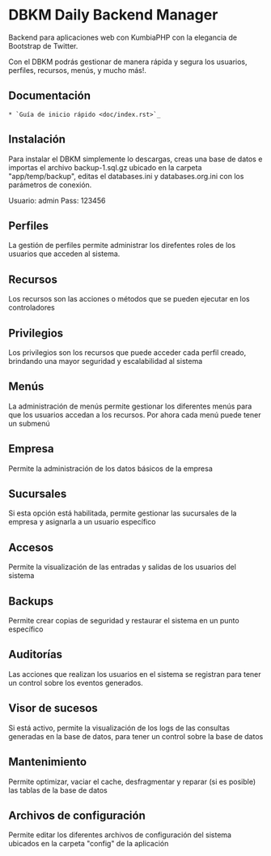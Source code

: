 DBKM Daily Backend Manager
====================

Backend para aplicaciones web con KumbiaPHP con la elegancia de Bootstrap de Twitter.

Con el DBKM podrás gestionar de manera rápida y segura los usuarios, perfiles, recursos, menús, y mucho más!.

Documentación
-------------------

    * `Guía de inicio rápido <doc/index.rst>`_


Instalación
-------------------
Para instalar el DBKM simplemente lo descargas, creas una base de datos e importas el archivo backup-1.sql.gz ubicado en la carpeta "app/temp/backup", editas el databases.ini y databases.org.ini con los parámetros de conexión.

Usuario: admin
Pass: 123456

Perfiles
-------------------
La gestión de perfiles permite administrar los direfentes roles de los usuarios que acceden al sistema.

Recursos
-------------------
Los recursos son las acciones o métodos que se pueden ejecutar en los controladores

Privilegios
-------------------
Los privilegios son los recursos que puede acceder cada perfil creado, brindando una mayor seguridad y escalabilidad al sistema

Menús
-------------------
La administración de menús permite gestionar los diferentes menús para que los usuarios accedan a los recursos.  Por ahora cada menú puede tener un submenú

Empresa
-------------------
Permite la administración de los datos básicos de la empresa

Sucursales
-------------------
Si esta opción está habilitada, permite gestionar las sucursales de la empresa y asignarla a un usuario específico

Accesos
-------------------
Permite la visualización de las entradas y salidas de los usuarios del sistema

Backups
-------------------
Permite crear copias de seguridad y restaurar el sistema en un punto específico

Auditorías
-------------------
Las acciones que realizan los usuarios en el sistema se registran para tener un control sobre los eventos generados.

Visor de sucesos
-------------------
Si está activo, permite la visualización de los logs de las consultas generadas en la base de datos, para tener un control sobre la base de datos

Mantenimiento
-------------------
Permite optimizar, vaciar el cache, desfragmentar y reparar (si es posible) las tablas de la base de datos

Archivos de configuración
-------------------
Permite editar los diferentes archivos de configuración del sistema ubicados en la carpeta "config" de la aplicación

